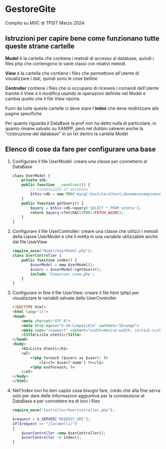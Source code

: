 # GestoreGite
 Compito su MVC di TPSIT Marzo 2024

 ## Istruzioni per capire bene come funzionano tutte queste strane cartelle
  **Model** è la cartella che contiene i metodi di accesso al database, quindi i files php che contengono le varie classi con relativi metodi.

 **View** è la cartella che contiene i files che permettono all'utente di visualizzare i dati, quindi sono le cose belline
 
 **Controller** contiene i files che si occupano di ricevere i comandi dell'utente tramite il View e li modifica usando le operazioni definite nel Model e cambia quello che il file View riporta
 
 Fuori da tutte queste cartelle ci deve stare l'__index__ che deve reidirizzare alle pagine specifiche

 Per quanto riguarda il DataBase la prof non ha detto nulla di particolare, in quanto rimane salvato su XAMPP, però nel dubbio salverei anche la "costruzione del database" in un txt dentro la cartella Model
 ## Elenco di cose da fare per configurare una base
 1. Configurare il file UserModel: creare una classe per connettersi al DataBase
    ~~~php
    class UserModel {
        private $db;
        public function __construct() {
            // Connessione al database
            $this->db = new PDO('mysql:host=localhost;dbname=esempiomvc', 'root', '');
        }
        public function getUsers() {
            $query = $this->db->query('SELECT * FROM utente');
            return $query->fetchAll(PDO::FETCH_ASSOC);
        }
    }
    ~~~

 2. Configurare il file UserController: creare una classe che utilizzi i metodi della classe UserModel e che li metta in una variabile utilizzabile anche dal file UserView
    ~~~php
    require_once("Model/UserModel.php");
    class UserController {
        public function index() {
            $userModel = new UserModel();
            $users = $userModel->getUsers();
            include 'View/user_view.php';
        }
    }
    ~~~

3. Configurare in fine il file UserView: creare il file html (php) per visualizzare le variabili salvate dallo UserController
    ~~~html
    <!DOCTYPE html>
    <html lang="it">
    <head>
        <meta charset="UTF-8">
        <meta http-equiv="X-UA-Compatible" content="IE=edge">
        <meta name="viewport" content="width=device-width, initial-scale=1.0">
        <title>Lista utenti</title>
    </head>
    <body>
        <h1>Lista Utenti</h1>
        <ul>
            <?php foreach ($users as $user): ?>
                <li><?= $user['nome'] ?></li>
            <?php endforeach; ?>
        </ul>
    </body>
    </html>
    ~~~

4. Nell'Index non ho ben capito cosa bisogni fare, credo che alla fine serva solo per dare delle informazioni aggiuntive per la connessione al DataBase e per connettere tra di loro i files

    ~~~php
    require_once("Controller/UserController.php");
   
    $request = $_SERVER['REQUEST_URI'];
    if($request == "/Iacobelli/")
    {
        $userController =new UserController();
        $userController -> index();
    }
    ~~~
